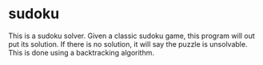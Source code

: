 # sudoku
This is a sudoku solver. Given a classic sudoku game, this program will out put its solution. If there is no solution, it will say the puzzle is unsolvable. This is done using a backtracking algorithm.
